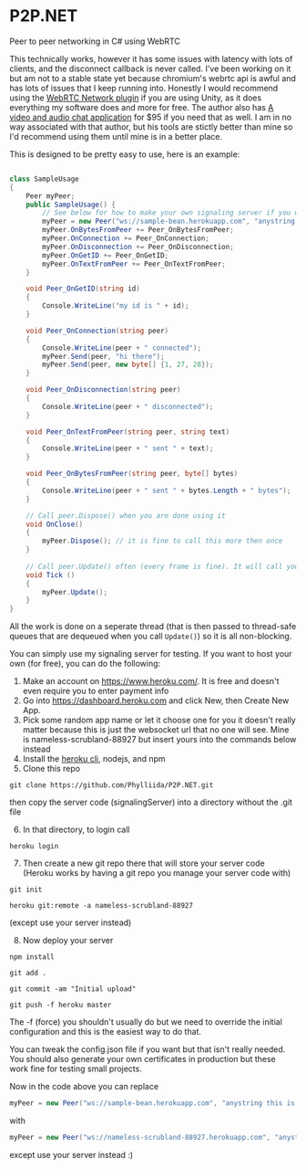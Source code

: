 # P2P.NET
Peer to peer networking in C# using WebRTC

This technically works, however it has some issues with latency with lots of clients, and the disconnect callback is never called. I've been working on it but am not to a stable state yet because chromium's webrtc api is awful and has lots of issues that I keep running into. Honestly I would recommend using the [WebRTC Network plugin](https://assetstore.unity.com/packages/tools/network/webrtc-network-47846) if you are using Unity, as it does everything my software does and more for free. The author also has [A video and audio chat application](https://assetstore.unity.com/packages/tools/network/webrtc-video-chat-68030) for $95 if you need that as well. I am in no way associated with that author, but his tools are stictly better than mine so I'd recommend using them until mine is in a better place.

This is designed to be pretty easy to use, here is an example:

```C#

class SampleUsage
{
    Peer myPeer;
    public SampleUsage() {
        // See below for how to make your own signaling server if you want
        myPeer = new Peer("ws://sample-bean.herokuapp.com", "anystring this is your room id");
        myPeer.OnBytesFromPeer += Peer_OnBytesFromPeer;
        myPeer.OnConnection += Peer_OnConnection;
        myPeer.OnDisconnection += Peer_OnDisconnection;
        myPeer.OnGetID += Peer_OnGetID;
        myPeer.OnTextFromPeer += Peer_OnTextFromPeer;
    }

    void Peer_OnGetID(string id)
    {
        Console.WriteLine("my id is " + id);
    }

    void Peer_OnConnection(string peer)
    {
        Console.WriteLine(peer + " connected");
        myPeer.Send(peer, "hi there");
        myPeer.Send(peer, new byte[] {1, 27, 28});
    }

    void Peer_OnDisconnection(string peer)
    {
        Console.WriteLine(peer + " disconnected");
    }

    void Peer_OnTextFromPeer(string peer, string text)
    {
        Console.WriteLine(peer + " sent " + text);
    }

    void Peer_OnBytesFromPeer(string peer, byte[] bytes)
    {
        Console.WriteLine(peer + " sent " + bytes.Length + " bytes");
    }

    // Call peer.Dispose() when you are done using it
    void OnClose()
    {
        myPeer.Dispose(); // it is fine to call this more then once
    }
    
    // Call peer.Update() often (every frame is fine). It will call your callbacks on the thread you call Update()
    void Tick ()
    {
        myPeer.Update();
    }
}
  ```
All the work is done on a seperate thread (that is then passed to thread-safe queues that are dequeued when you call `Update()`) so it is all non-blocking.

You can simply use my signaling server for testing. If you want to host your own (for free), you can do the following:

1. Make an account on https://www.heroku.com/. It is free and doesn't even require you to enter payment info
2. Go into https://dashboard.heroku.com and click New, then Create New App.
3. Pick some random app name or let it choose one for you it doesn't really matter because this is just the websocket url that no one will see. Mine is nameless-scrubland-88927 but insert yours into the commands below instead
4. Install the [heroku cli](https://devcenter.heroku.com/articles/heroku-cli), nodejs, and npm
5. Clone this repo

`git clone https://github.com/Phylliida/P2P.NET.git`

then copy the server code (signalingServer) into a directory without the .git file

6. In that directory, to login call

`heroku login`

7. Then create a new git repo there that will store your server code (Heroku works by having a git repo you manage your server code with)

`git init`

`heroku git:remote -a nameless-scrubland-88927`

(except use your server instead)

8. Now deploy your server

`npm install`

`git add .`

`git commit -am "Initial upload"`

`git push -f heroku master`

The -f (force) you shouldn't usually do but we need to override the initial configuration and this is the easiest way to do that.

You can tweak the config.json file if you want but that isn't really needed. You should also generate your own certificates in production but these work fine for testing small projects.

Now in the code above you can replace

```C#
myPeer = new Peer("ws://sample-bean.herokuapp.com", "anystring this is your room id");
```

with

```C#
myPeer = new Peer("ws://nameless-scrubland-88927.herokuapp.com", "anystring this is your room id");
```

except use your server instead :)
